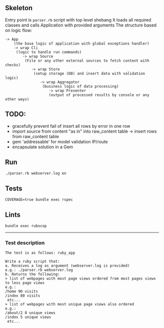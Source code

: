 ## Skeleton

Entry point is `parser.rb` script with top level shebang
It loads all required classes and calls Application with provided arguments
The structure based on logic flow:
```
-> App
    (the base logic of application with global exceptions handler)
    -> wrap Cli
     (logic to handle run commands)
        -> wrap Source
         (File or any other external sources to fetch content with checks)
            -> wrap Store
             (setup storage (DB) and insert data with validation logic)
                -> wrap Aggregator
                 (business logic of data processing)
                    -> wrap Presenter
                    (output of processed results by console or any other ways)
```
## TODO:
- gracefully prevent fail of insert all rows by error in one row
- import source from content "as in" into raw_content table -> insert rows from raw_content table
- gem 'addressable' for model validation IP/route
- encapsulate solution in a Gem

## Run

    ./parser.rb webserver.log en

## Tests

    COVERAGE=true bundle exec rspec

## Lints

    bundle exec rubocop

______________
### Test description

```
The test is as follows: ruby_app

Write a ruby script that:
a. Receives a log as argument (webserver.log is provided)
e.g.: ./parser.rb webserver.log
b. Returns the following:
> list of webpages with most page views ordered from most pages views to less page views
e.g.:
/home 90 visits 
/index 80 visits
 etc... 
> list of webpages with most unique page views also ordered
e.g.:
/about/2 8 unique views
/index 5 unique views
 etc...
```
